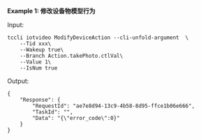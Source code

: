 **Example 1: 修改设备物模型行为**



Input: 

```
tccli iotvideo ModifyDeviceAction --cli-unfold-argument  \
    --Tid xxx\
    --Wakeup true\
    --Branch Action.takePhoto.ctlVal\
    --Value 1\
    --IsNum true
```

Output: 
```
{
    "Response": {
        "RequestId": "ae7e8d94-13c9-4b58-8d95-ffce1b06e666",
        "TaskId": "",
        "Data": "{\"error_code\":0}"
    }
}
```

